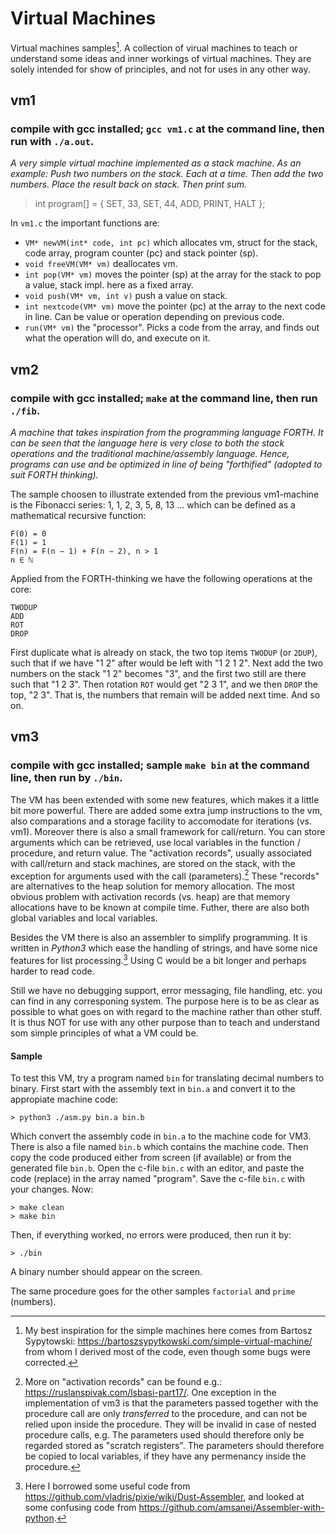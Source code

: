 # Virtual Machines
Virtual machines samples[^1]. A collection of virual machines to teach or understand some
ideas and inner workings of virtual machines. They are solely intended for show of principles,
and not for uses in any other way.

[^1]: My best inspiration for the simple machines here comes from Bartosz Sypytowski:
https://bartoszsypytkowski.com/simple-virtual-machine/ from whom I derived most of the code,
even though some bugs were corrected.

## vm1
### compile with gcc installed; `gcc vm1.c` at the command line, then run with `./a.out`.

*A very simple virtual machine implemented as a stack machine.
As an example: Push two numbers on the stack. Each at a time.
Then add the two numbers. Place the result back on stack. Then print sum.*

> int program[] = {
        SET, 33,
        SET, 44,
        ADD,
        PRINT,
        HALT
};

In `vm1.c` the important functions are:
- `VM* newVM(int* code, int pc)` which allocates vm, struct for the stack, code array, program counter (pc) and stack pointer (sp). 
- `void freeVM(VM* vm)` deallocates vm.
- `int pop(VM* vm)` moves the pointer (sp) at the array for the stack to pop a value, stack impl. here as a fixed array.
- `void push(VM* vm, int v)` push a value on stack.
- `int nextcode(VM* vm)` move the pointer (pc) at the array to the next code in line. Can be value or operation depending on previous code. 
- `run(VM* vm)` the "processor". Picks a code from the array, and finds out what the operation will do, and execute on it.


## vm2
### compile with gcc installed; `make` at the command line, then run `./fib`.

*A machine that takes inspiration from the programming language FORTH.
It can be seen that the language here is very close to both the stack operations
and the traditional machine/assembly language. Hence, programs can use and be optimized
in line of being "forthified" (adopted to suit FORTH thinking).*

The sample choosen to illustrate extended from the previous vm1-machine is the Fibonacci series:
1, 1, 2, 3, 5, 8, 13 ... which can be defined as a mathematical recursive function:

```
F(0) = 0
F(1) = 1
F(n) = F(n − 1) + F(n − 2), n > 1
n ∈ ℕ
```

Applied from the FORTH-thinking we have the following operations at the core:

```
TWODUP
ADD
ROT
DROP
```

First duplicate what is already on stack, the two top items `TWODUP` (or `2DUP`),
such that if we have "1 2" after would be left with "1 2 1 2".
Next add the two numbers on the stack "1 2" becomes "3", and the first two still
are there such that "1 2 3". Then rotation `ROT` would get "2 3 1", and we then `DROP` the top,
"2 3". That is, the numbers that remain will be added next time. And so on. 

## vm3
### compile with gcc installed; sample `make bin` at the command line, then run by `./bin`.

The VM has been extended with some new features, which makes it a little bit more powerful.
There are added some extra jump instructions to the vm, also comparations and a storage facility to
accomodate for iterations (vs. vm1). Moreover there is also a small framework for call/return.
You can store arguments which can be retrieved, use local variables in the function / procedure,
and return value. The "activation records", usually associated with call/return and stack machines,
are stored on the stack, with the exception for arguments used with the call (parameters).[^2] These
"records" are alternatives to the heap solution for memory allocation. The most obvious problem
with activation records (vs. heap) are that memory allocations have to be known at compile time.
Futher, there are also both global variables and local variables.

[^2]: More on "activation records" can be found e.g.: https://ruslanspivak.com/lsbasi-part17/.
One exception in the implementation of vm3 is that the parameters passed together with the procedure call
are only *transferred* to the procedure, and can not be relied upon inside the procedure. They
will be invalid in case of nested procedure calls, e.g. The parameters used should therefore only
be regarded stored as "scratch registers". The parameters should therefore be copied to local variables,
if they have any permenancy inside the procedure.

Besides the VM there is also an assembler to simplify programming. It is written in *Python3* which
ease the handling of strings, and have some nice features for list processing.[^3] Using C would be
a bit longer and perhaps harder to read code.

[^3]: Here I borrowed some useful code from
https://github.com/vladris/pixie/wiki/Dust-Assembler,
and looked at some confusing code from
https://github.com/amsanei/Assembler-with-python.

Still we have no debugging support, error messaging, file handling, etc. you can find in any
corresponing system. The purpose here is to be as clear as possible to what goes on with regard
to the machine rather than other stuff. It is thus NOT for use with any other purpose than to teach
and understand som simple principles of what a VM could be.


#### Sample

To test this VM, try a program named `bin` for translating decimal numbers to binary.
First start with the assembly text in `bin.a` and convert it to the appropiate machine code:

```
> python3 ./asm.py bin.a bin.b
```

Which convert the assembly code in `bin.a` to the machine code for VM3. There is also a file named
`bin.b` which contains the machine code. Then copy the code produced either from screen (if available)
or from the generated file `bin.b`. Open the c-file `bin.c` with an editor, and paste the code (replace)
in the array named "program". Save the c-file `bin.c` with your changes. Now:

```
> make clean
> make bin
```

Then, if everything worked, no errors were produced, then run it by:

```
> ./bin
```

A binary number should appear on the screen.



The same procedure goes for the other samples `factorial` and `prime` (numbers).




